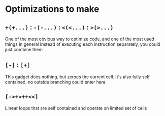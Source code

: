 # Optimizations to make

## `+(+...)` : `-(-...)` : `<(<...)` : `>(>...)`
One of the most obvious way to optimize code, and one of the most used things in general
Instead of executing each instruction separately, you could just combine them

## `[-]` : `[+]`
This gadget does nothing, but zeroes the current cell.
It's also fully self contained, no outside branching could enter here

## `[->+>++<<]`
Linear loops that are self contained and operate on limited set of cells
